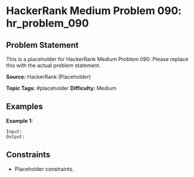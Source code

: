 # HackerRank Medium Problem 090: hr_problem_090

## Problem Statement

This is a placeholder for HackerRank Medium Problem 090.
Please replace this with the actual problem statement.

**Source:** HackerRank (Placeholder)

**Topic Tags:** #placeholder
**Difficulty:** Medium

## Examples

**Example 1:**

```
Input:
Output:
```

## Constraints

- Placeholder constraints.

